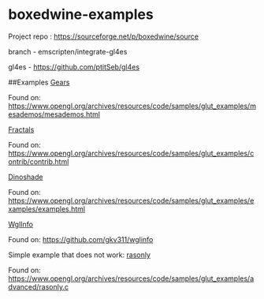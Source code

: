 # boxedwine-examples

Project repo : https://sourceforge.net/p/boxedwine/source


branch - emscripten/integrate-gl4es

gl4es - https://github.com/ptitSeb/gl4es

##Examples
[Gears](./boxedwine.html?app=gears&p=gears.exe)

Found on: https://www.opengl.org/archives/resources/code/samples/glut_examples/mesademos/mesademos.html


[Fractals](./boxedwine.html?app=fractals&p=fractals.exe)

Found on: https://www.opengl.org/archives/resources/code/samples/glut_examples/contrib/contrib.html

[Dinoshade](./boxedwine.html?app=dinoshade&p=dinoshade.exe)

Found on: https://www.opengl.org/archives/resources/code/samples/glut_examples/examples/examples.html

[WglInfo](./boxedwine.html?app=wglinfo32&p=wglinfo32.exe)

Found on: https://github.com/gkv311/wglinfo

Simple example that does not work: [rasonly](boxedwine.html?app=rasonly&p=rasonly.exe)

Found on: https://www.opengl.org/archives/resources/code/samples/glut_examples/advanced/rasonly.c
